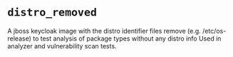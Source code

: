 # `distro_removed`
A jboss keycloak image with the distro identifier files remove (e.g. /etc/os-release) to test analysis of package types without any distro info
Used in analyzer and vulnerability scan tests.
